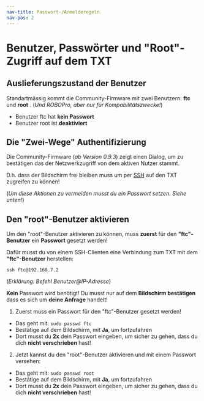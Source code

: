 ```yaml
---
nav-title: Passwort-/Anmelderegeln
nav-pos: 2
---
```

# Benutzer, Passwörter und "Root"-Zugriff auf dem TXT

## Auslieferungszustand der Benutzer
Standartmässig kommt die Community-Firmware mit zwei Benutzern: **ftc** und **root** . (*Und ROBOPro, aber nur für Kompabilitätszwecke!*)

- Benutzer ftc hat **kein Passwort**
- Benutzer root ist **deaktiviert**

## Die "Zwei-Wege" Authentifizierung 
Die Community-Firmware (*ab Version 0.9.3*) zeigt einen Dialog, um zu bestätigen das der Netzwerkzugriff von dem aktiven Nutzer stammt.

D.h. dass der Bildschirm frei bleiben muss um per [SSH](../programming/python/tutorial-2.md) auf den TXT zugreifen zu können!

(*Um diese Aktionen zu vermeiden musst du ein Passwort setzen. Siehe unten!*)

## Den "root"-Benutzer aktivieren
Um den "root"-Benutzer aktivieren zu können, muss **zuerst** für den **"ftc"-Benutzer** ein **Passwort** gesetzt werden!

Dafür musst du von einem SSH-Clienten eine Verbindung zum TXT mit dem **"ftc"-Benutzer** herstellen: 

```ssh ftc@192.168.7.2```

(*Erklärung: Befehl Benutzer@IP-Adresse*)

**Kein** Passwort wird benötigt! Du musst nur auf dem **Bildschirm bestätigen** dass es sich um **deine Anfrage** handelt!

1. Zuerst muss ein Passwort für den "ftc"-Benutzer gesetzt werden! 
- Das geht mit: `sudo passwd ftc`
- Bestätige auf dem Bildschirm, mit **Ja**, um fortzufahren
- Dort musst du **2x** dein Passwort eingeben, um sicher zu gehen, dass du dich **nicht verschrieben** hast!
2. Jetzt kannst du den "root"-Benutzer aktivieren und mit einem Passwort versehen:
- Das geht mit: `sudo passwd root`
- Bestätige auf dem Bildschirm, mit **Ja**, um fortzufahren
- Dort musst du **2x** dein Passwort eingeben, um sicher zu gehen, dass du dich **nicht verschrieben** hast!